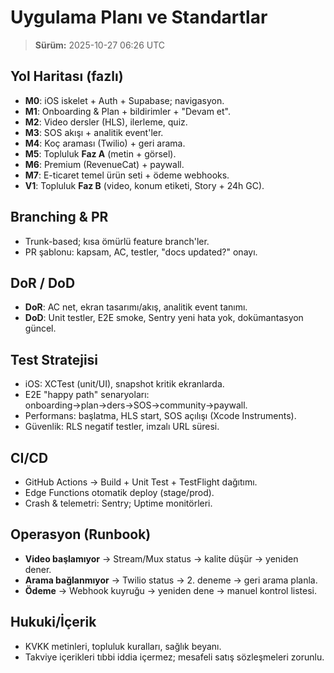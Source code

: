 # Uygulama Planı ve Standartlar

> **Sürüm:** 2025-10-27 06:26 UTC

## Yol Haritası (fazlı)
- **M0**: iOS iskelet + Auth + Supabase; navigasyon.  
- **M1**: Onboarding & Plan + bildirimler + "Devam et".  
- **M2**: Video dersler (HLS), ilerleme, quiz.  
- **M3**: SOS akışı + analitik event'ler.  
- **M4**: Koç araması (Twilio) + geri arama.  
- **M5**: Topluluk **Faz A** (metin + görsel).  
- **M6**: Premium (RevenueCat) + paywall.  
- **M7**: E-ticaret temel ürün seti + ödeme webhooks.  
- **V1**: Topluluk **Faz B** (video, konum etiketi, Story + 24h GC).

## Branching & PR
- Trunk-based; kısa ömürlü feature branch'ler.
- PR şablonu: kapsam, AC, testler, "docs updated?" onayı.

## DoR / DoD
- **DoR**: AC net, ekran tasarımı/akış, analitik event tanımı.  
- **DoD**: Unit testler, E2E smoke, Sentry yeni hata yok, dokümantasyon güncel.

## Test Stratejisi
- iOS: XCTest (unit/UI), snapshot kritik ekranlarda.
- E2E "happy path" senaryoları: onboarding→plan→ders→SOS→community→paywall.
- Performans: başlatma, HLS start, SOS açılışı (Xcode Instruments).
- Güvenlik: RLS negatif testler, imzalı URL süresi.

## CI/CD
- GitHub Actions → Build + Unit Test + TestFlight dağıtımı.
- Edge Functions otomatik deploy (stage/prod).
- Crash & telemetri: Sentry; Uptime monitörleri.

## Operasyon (Runbook)
- **Video başlamıyor** → Stream/Mux status → kalite düşür → yeniden dener.  
- **Arama bağlanmıyor** → Twilio status → 2. deneme → geri arama planla.  
- **Ödeme** → Webhook kuyruğu → yeniden dene → manuel kontrol listesi.

## Hukuki/İçerik
- KVKK metinleri, topluluk kuralları, sağlık beyanı.  
- Takviye içerikleri tıbbi iddia içermez; mesafeli satış sözleşmeleri zorunlu.
